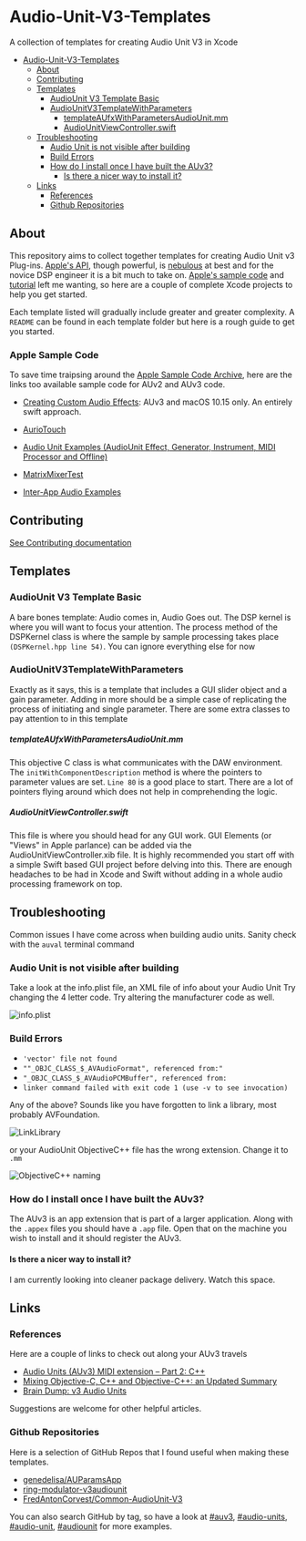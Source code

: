 # Audio-Unit-V3-Templates

A collection of templates for creating Audio Unit V3 in Xcode

- [Audio-Unit-V3-Templates](#audio-unit-v3-templates)
  - [About](#about)
  - [Contributing](#contributing)
  - [Templates](#templates)
    - [AudioUnit V3 Template Basic](#audiounit-v3-template-basic)
    - [AudioUnitV3TemplateWithParameters](#audiounitv3templatewithparameters)
      - [templateAUfxWithParametersAudioUnit.mm](#templateaufxwithparametersaudiounitmm)
      - [AudioUnitViewController.swift](#audiounitviewcontrollerswift)
  - [Troubleshooting](#troubleshooting)
    - [Audio Unit is not visible after building](#audio-unit-is-not-visible-after-building)
    - [Build Errors](#build-errors)
    - [How do I install once I have built the AUv3?](#how-do-i-install-once-i-have-built-the-auv3)
      - [Is there a nicer way to install it?](#is-there-a-nicer-way-to-install-it)
  - [Links](#links)
    - [References](#references)
    - [Github Repositories](#github-repositories)

## About

This repository aims to collect together templates for creating Audio Unit v3 Plug-ins.
[Apple's API](https://developer.apple.com/library/archive/documentation/MusicAudio/Conceptual/AudioUnitProgrammingGuide/Introduction/Introduction.html#//apple_ref/doc/uid/TP40003278), though powerful, is [nebulous](https://developer.apple.com/documentation/audiotoolbox/incorporating_audio_effects_and_instruments) at best and for the novice DSP engineer it is a bit much to take on. [Apple's sample code](https://developer.apple.com/library/archive/samplecode/sc2195/Introduction/Intro.html#//apple_ref/doc/uid/DTS40013969) and [tutorial](https://developer.apple.com/documentation/audiotoolbox/creating_custom_audio_effects#//apple_ref/doc/uid/TP40016185) left me wanting, so here are a couple of complete Xcode projects to help you get started.

Each template listed will gradually include greater and greater complexity. A `README` can be found in each template folder
but here is a rough guide to get you started.

### Apple Sample Code

To save time traipsing around the [Apple Sample Code Archive](https://developer.apple.com/library/archive/navigation/), here are the links too available sample code for AUv2 and AUv3 code.

- [Creating Custom Audio Effects](https://developer.apple.com/documentation/audiotoolbox/creating_custom_audio_effects?language=objc): AUv3 and macOS 10.15 only. An entirely swift approach.

- [AurioTouch](https://developer.apple.com/library/archive/samplecode/aurioTouch/Introduction/Intro.html#//apple_ref/doc/uid/DTS40007770)
- [Audio Unit Examples (AudioUnit Effect, Generator, Instrument, MIDI Processor and Offline)](https://developer.apple.com/library/archive/samplecode/sc2195/Introduction/Intro.html#//apple_ref/doc/uid/DTS40013969)
- [MatrixMixerTest](https://developer.apple.com/library/archive/samplecode/MatrixMixerTest/Introduction/Intro.html#//apple_ref/doc/uid/DTS40008645)
- [Inter-App Audio Examples](https://developer.apple.com/library/archive/samplecode/InterAppAudioSuite/Introduction/Intro.html#//apple_ref/doc/uid/DTS40013418)

## Contributing

[See Contributing documentation](./CONTRIBUTING.md)

## Templates

### AudioUnit V3 Template Basic

A bare bones template: Audio comes in, Audio Goes out. The DSP kernel is where you will want to focus your attention.
The process method of the DSPKernel class is where the sample by sample processing takes place `(DSPKernel.hpp line 54)`.
You can ignore everything else for now

### AudioUnitV3TemplateWithParameters

Exactly as it says, this is a template that includes a GUI slider object and a gain parameter. Adding in more should be a
simple case of replicating the process of initiating and single parameter. There are some extra classes to pay attention to
in this template

##### templateAUfxWithParametersAudioUnit.mm

This objective C class is what communicates with the DAW environment. The `initWithComponentDescription` method is where
the pointers to parameter values are set. `Line 80` is a good place to start. There are a lot of pointers flying around
which does not help in comprehending the logic.

##### AudioUnitViewController.swift

This file is where you should head for any GUI work. GUI Elements (or "Views" in Apple parlance) can be added via the AudioUnitViewController.xib file. It is highly recommended you start off with a simple Swift based GUI project before delving into this. There are enough headaches to be had in Xcode and Swift without adding in a whole audio processing framework on top.

## Troubleshooting

Common issues I have come across when building audio units.
Sanity check with the `auval` terminal command

### Audio Unit is not visible after building

Take a look at the info.plist file, an XML file of info about your Audio Unit
Try changing the 4 letter code. Try altering the manufacturer code as well.

![info.plist](https://github.com/mhamilt/Audio-Unit-V3-Templates/blob/master/images/info.plist.png)

### Build Errors

- `'vector' file not found`
- `""_OBJC_CLASS_$_AVAudioFormat", referenced from:"`
- `"_OBJC_CLASS_$_AVAudioPCMBuffer", referenced from:`
- `linker command failed with exit code 1 (use -v to see invocation)`

Any of the above? Sounds like you have forgotten to link a library, most probably AVFoundation.

![LinkLibrary](https://github.com/mhamilt/Audio-Unit-V3-Templates/blob/master/images/BuildPhaseSetup.png)

or your AudioUnit ObjectiveC++ file has the wrong extension. Change it to `.mm`

![ObjectiveC++ naming](https://github.com/mhamilt/Audio-Unit-V3-Templates/blob/master/images/ObjectiveC++FileNaming.png)

### How do I install once I have built the AUv3?

The AUv3 is an app extension that is part of a larger application. Along with the `.appex` files you should have a `.app` file. Open that on the machine you wish to install and it should register the AUv3.

#### Is there a nicer way to install it?

I am currently looking into cleaner package delivery. Watch this space.

## Links

### References

Here are a couple of links to check out along your AUv3 travels

- [Audio Units (AUv3) MIDI extension – Part 2: C++](http://www.rockhoppertech.com/blog/audio-units-auv3-midi-extension-part-2-c/)
- [Mixing Objective-C, C++ and Objective-C++: an Updated Summary](http://philjordan.eu/article/mixing-objective-c-c++-and-objective-c++)
- [Brain Dump: v3 Audio Units](http://subfurther.com/blog/2017/04/28/brain-dump-v3-audio-units/)

Suggestions are welcome for other helpful articles.

### Github Repositories

Here is a selection of GitHub Repos that I found useful when making these templates.

- [genedelisa/AUParamsApp](https://github.com/genedelisa/AUParamsApp)
- [ring-modulator-v3audiounit](https://github.com/invalidstream/ring-modulator-v3audiounit)
- [FredAntonCorvest/Common-AudioUnit-V3](https://github.com/FredAntonCorvest/Common-AudioUnit-V3)

You can also search GitHub by tag, so have a look at [#auv3](https://github.com/topics/auv3), [#audio-units](https://github.com/topics/audio-units), [#audio-unit](https://github.com/topics/audio-unit), [#audiounit](https://github.com/topics/audiounit) for more examples.
